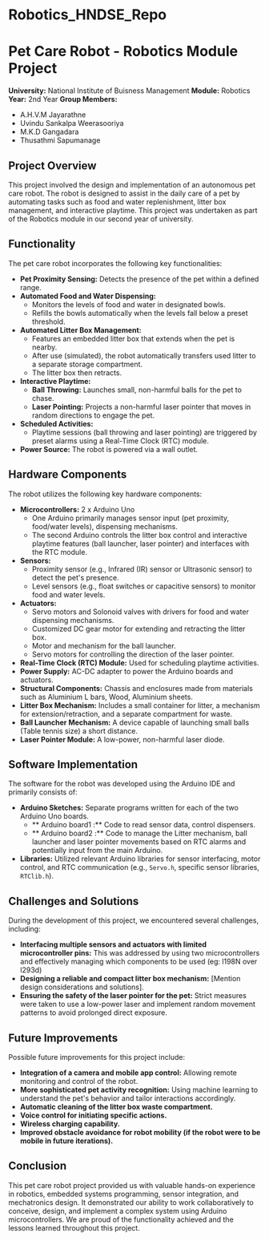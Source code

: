 # Robotics_HNDSE_Repo

# Pet Care Robot - Robotics Module Project

**University:** National Institute of Buisness Management
**Module:** Robotics
**Year:** 2nd Year
**Group Members:**
* A.H.V.M Jayarathne
* Uvindu Sankalpa Weerasooriya
* M.K.D Gangadara
* Thusathmi Sapumanage

## Project Overview

This project involved the design and implementation of an autonomous pet care robot. The robot is designed to assist in the daily care of a pet by automating tasks such as food and water replenishment, litter box management, and interactive playtime. This project was undertaken as part of the Robotics module in our second year of university.

## Functionality

The pet care robot incorporates the following key functionalities:

* **Pet Proximity Sensing:** Detects the presence of the pet within a defined range.
* **Automated Food and Water Dispensing:**
    * Monitors the levels of food and water in designated bowls.
    * Refills the bowls automatically when the levels fall below a preset threshold.
* **Automated Litter Box Management:**
    * Features an embedded litter box that extends when the pet is nearby.
    * After use (simulated), the robot automatically transfers used litter to a separate storage compartment.
    * The litter box then retracts.
* **Interactive Playtime:**
    * **Ball Throwing:** Launches small, non-harmful balls for the pet to chase.
    * **Laser Pointing:** Projects a non-harmful laser pointer that moves in random directions to engage the pet.
* **Scheduled Activities:**
    * Playtime sessions (ball throwing and laser pointing) are triggered by preset alarms using a Real-Time Clock (RTC) module.
* **Power Source:** The robot is powered via a wall outlet.

## Hardware Components

The robot utilizes the following key hardware components:

* **Microcontrollers:** 2 x Arduino Uno
    * One Arduino primarily manages sensor input (pet proximity, food/water levels), dispensing mechanisms.
    * The second Arduino controls the litter box control and interactive playtime features (ball launcher, laser pointer) and interfaces with the RTC module.
* **Sensors:**
    * Proximity sensor (e.g., Infrared (IR) sensor or Ultrasonic sensor) to detect the pet's presence.
    * Level sensors (e.g., float switches or capacitive sensors) to monitor food and water levels.
* **Actuators:**
    * Servo motors and Solonoid valves with drivers for food and water dispensing mechanisms.
    * Customized DC gear motor for extending and retracting the litter box.
    * Motor and mechanism for the ball launcher.
    * Servo motors for controlling the direction of the laser pointer.
* **Real-Time Clock (RTC) Module:** Used for scheduling playtime activities.
* **Power Supply:** AC-DC adapter to power the Arduino boards and actuators.
* **Structural Components:** Chassis and enclosures made from materials such as Aluminium L bars, Wood, Aluminium sheets.
* **Litter Box Mechanism:** Includes a small container for litter, a mechanism for extension/retraction, and a separate compartment for waste.
* **Ball Launcher Mechanism:** A device capable of launching small balls (Table tennis size) a short distance.
* **Laser Pointer Module:** A low-power, non-harmful laser diode.

## Software Implementation

The software for the robot was developed using the Arduino IDE and primarily consists of:

* **Arduino Sketches:** Separate programs written for each of the two Arduino Uno boards.
    * ** Arduino board1 :** Code to read sensor data, control dispensers.
    * ** Arduino board2 :** Code to manage the Litter mechanism, ball launcher and laser pointer movements based on RTC alarms and potentially input from the main Arduino.
* **Libraries:** Utilized relevant Arduino libraries for sensor interfacing, motor control, and RTC communication (e.g., `Servo.h`, specific sensor libraries, `RTClib.h`).

## Challenges and Solutions

During the development of this project, we encountered several challenges, including:

* **Interfacing multiple sensors and actuators with limited microcontroller pins:** This was addressed by using two microcontrollers and effectively managing which components to be used (eg: l198N over l293d)
* **Designing a reliable and compact litter box mechanism:** [Mention design considerations and solutions].
* **Ensuring the safety of the laser pointer for the pet:** Strict measures were taken to use a low-power laser and implement random movement patterns to avoid prolonged direct exposure.


## Future Improvements

Possible future improvements for this project include:

* **Integration of a camera and mobile app control:** Allowing remote monitoring and control of the robot.
* **More sophisticated pet activity recognition:** Using machine learning to understand the pet's behavior and tailor interactions accordingly.
* **Automatic cleaning of the litter box waste compartment.**
* **Voice control for initiating specific actions.**
* **Wireless charging capability.**
* **Improved obstacle avoidance for robot mobility (if the robot were to be mobile in future iterations).**

## Conclusion

This pet care robot project provided us with valuable hands-on experience in robotics, embedded systems programming, sensor integration, and mechatronics design. It demonstrated our ability to work collaboratively to conceive, design, and implement a complex system using Arduino microcontrollers. We are proud of the functionality achieved and the lessons learned throughout this project.
